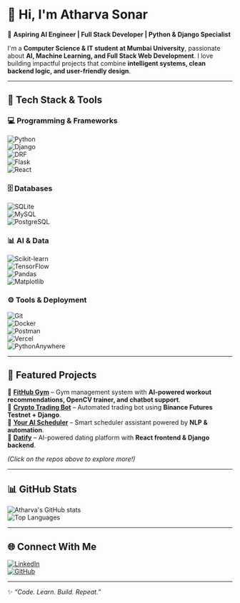# 👋 Hi, I'm Atharva Sonar  

🚀 **Aspiring AI Engineer | Full Stack Developer | Python & Django Specialist**  

I'm a **Computer Science & IT student at Mumbai University**, passionate about **AI, Machine Learning, and Full Stack Web Development**. I love building impactful projects that combine **intelligent systems, clean backend logic, and user-friendly design**.  

---

## 🔧 Tech Stack & Tools  

### 💻 Programming & Frameworks  
![Python](https://img.shields.io/badge/Python-3776AB?style=for-the-badge&logo=python&logoColor=white)  
![Django](https://img.shields.io/badge/Django-092E20?style=for-the-badge&logo=django&logoColor=white)  
![DRF](https://img.shields.io/badge/Django%20REST-ff1709?style=for-the-badge&logo=django&logoColor=white)  
![Flask](https://img.shields.io/badge/Flask-000000?style=for-the-badge&logo=flask&logoColor=white)  
![React](https://img.shields.io/badge/React-20232A?style=for-the-badge&logo=react&logoColor=61DAFB)  

### 🗄 Databases  
![SQLite](https://img.shields.io/badge/SQLite-07405E?style=for-the-badge&logo=sqlite&logoColor=white)  
![MySQL](https://img.shields.io/badge/MySQL-005C84?style=for-the-badge&logo=mysql&logoColor=white)  
![PostgreSQL](https://img.shields.io/badge/PostgreSQL-316192?style=for-the-badge&logo=postgresql&logoColor=white)  

### 📊 AI & Data  
![Scikit-learn](https://img.shields.io/badge/Scikit--learn-F7931E?style=for-the-badge&logo=scikit-learn&logoColor=white)  
![TensorFlow](https://img.shields.io/badge/TensorFlow-FF6F00?style=for-the-badge&logo=TensorFlow&logoColor=white)  
![Pandas](https://img.shields.io/badge/Pandas-150458?style=for-the-badge&logo=pandas&logoColor=white)  
![Matplotlib](https://img.shields.io/badge/Matplotlib-11557c?style=for-the-badge&logo=plotly&logoColor=white)  

### ⚙️ Tools & Deployment  
![Git](https://img.shields.io/badge/Git-F05032?style=for-the-badge&logo=git&logoColor=white)  
![Docker](https://img.shields.io/badge/Docker-2496ED?style=for-the-badge&logo=docker&logoColor=white)  
![Postman](https://img.shields.io/badge/Postman-FF6C37?style=for-the-badge&logo=postman&logoColor=white)  
![Vercel](https://img.shields.io/badge/Vercel-000000?style=for-the-badge&logo=vercel&logoColor=white)  
![PythonAnywhere](https://img.shields.io/badge/PythonAnywhere-2b5b84?style=for-the-badge&logo=python&logoColor=white)  

---

## 📌 Featured Projects  

🔹 [**FitHub Gym**](#) – Gym management system with **AI-powered workout recommendations, OpenCV trainer, and chatbot support**.  
🔹 [**Crypto Trading Bot**](#) – Automated trading bot using **Binance Futures Testnet + Django**.  
🔹 [**Your AI Scheduler**](#) – Smart scheduler assistant powered by **NLP & automation**.  
🔹 [**Datify**](#) – AI-powered dating platform with **React frontend & Django backend**.  

*(Click on the repos above to explore more!)*  

---

## 📊 GitHub Stats  

![Atharva's GitHub stats](https://github-readme-stats.vercel.app/api?username=atharva-404&show_icons=true&theme=radical)  
![Top Languages](https://github-readme-stats.vercel.app/api/top-langs/?username=atharva-404&layout=compact&theme=radical)  

---

## 🌐 Connect With Me  

[![LinkedIn](https://img.shields.io/badge/LinkedIn-0A66C2?style=for-the-badge&logo=linkedin&logoColor=white)](https://www.linkedin.com/in/atharva-sonar-92287b353/)  
[![GitHub](https://img.shields.io/badge/GitHub-100000?style=for-the-badge&logo=github&logoColor=white)](https://github.com/atharva-404)  

---

✨ *“Code. Learn. Build. Repeat.”*  
